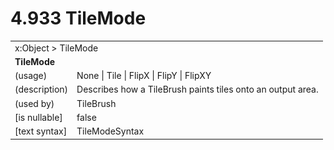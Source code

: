<html dir="LTR" xmlns:mshelp="http://msdn.microsoft.com/mshelp" xmlns:ddue="http://ddue.schemas.microsoft.com/authoring/2003/5" xmlns:xlink="http://www.w3.org/1999/xlink" xmlns:tool="http://www.microsoft.com/tooltip">

<body>
 <input type="hidden" id="userDataCache" class="userDataStyle">
 <input type="hidden" id="hiddenScrollOffset">
 <img id="dropDownImage" style="display:none; height:0; width:0;" src="../local/drpdown.gif">
 <img id="dropDownHoverImage" style="display:none; height:0; width:0;" src="../local/drpdown_orange.gif">
 <img id="collapseImage" style="display:none; height:0; width:0;" src="../local/collapse.gif">
 <img id="expandImage" style="display:none; height:0; width:0;" src="../local/exp.gif">
 <img id="collapseAllImage" style="display:none; height:0; width:0;" src="../local/collall.gif">
 <img id="expandAllImage" style="display:none; height:0; width:0;" src="../local/expall.gif">
 <img id="copyImage" style="display:none; height:0; width:0;" src="../local/copycode.gif">
 <img id="copyHoverImage" style="display:none; height:0; width:0;" src="../local/copycodeHighlight.gif">
 <div id="header"><h1 class="heading">4.933 TileMode</h1></div>

 <div id="mainSection">
 <div id="mainBody">
 <div id="allHistory" class="saveHistory" onsave="saveAll()" onload="loadAll()"></div>
 <p xmlns:wsd="http://wsdev.schemas.microsoft.com/authoring/2008/2" xmlns:msxsl="urn:schemas-microsoft-com:xslt" xmlns:script="urn:script" xmlns:build="urn:build">
 </p>
 <div id="sectionSection0" class="section" name="collapseableSection">
 <content xmlns="http://ddue.schemas.microsoft.com/authoring/2003/5" xmlns:wsd="http://wsdev.schemas.microsoft.com/authoring/2008/2" xmlns:msxsl="urn:schemas-microsoft-com:xslt" xmlns:script="urn:script" xmlns:build="urn:build">
 </content>
 </div>
 <div id="sectionSection1" class="section" name="collapseableSection">
 <content xmlns="http://ddue.schemas.microsoft.com/authoring/2003/5" xmlns:wsd="http://wsdev.schemas.microsoft.com/authoring/2008/2" xmlns:msxsl="urn:schemas-microsoft-com:xslt" xmlns:script="urn:script" xmlns:build="urn:build">
 <table class="ProtocolAuthoredTable" xmlns="">
 <tr><td colspan="2">
<mshelp:link keywords="c0d383e4-fcdb-4546-a06b-81c262fe2a5e" tabindex="0">x:Object</mshelp:link> &gt; <mshelp:link keywords="f2050376-e53a-4a00-8529-eccc7fd9f095" tabindex="0">TileMode</mshelp:link> </td>
 </tr>
 <tr><td colspan="2">
 <b>TileMode</b> </td>
 </tr>
 <tr><td><div class="indent0">(usage)</div></td>
 <td><mshelp:link keywords="d20034f4-e772-4559-bae6-313103199d3e" tabindex="0">None</mshelp:link> | <mshelp:link keywords="d20034f4-e772-4559-bae6-313103199d3e" tabindex="0">Tile</mshelp:link> | <mshelp:link keywords="d20034f4-e772-4559-bae6-313103199d3e" tabindex="0">FlipX</mshelp:link> | <mshelp:link keywords="d20034f4-e772-4559-bae6-313103199d3e" tabindex="0">FlipY</mshelp:link> | <mshelp:link keywords="d20034f4-e772-4559-bae6-313103199d3e" tabindex="0">FlipXY</mshelp:link></td>
 </tr>
 <tr><td><div class="indent0">(description)</div></td>
 <td>Describes how a TileBrush paints tiles onto an output area.</td>
 </tr>
 <tr><td><div class="indent0">(used by)</div></td>
 <td><mshelp:link keywords="0f6e0326-16b4-4094-8435-2779830a9056" tabindex="0">TileBrush</mshelp:link></td>
 </tr>
 <tr><td><div class="indent0">[is nullable]</div></td>
 <td>false</td>
 </tr>
 <tr><td><div class="indent0">[text syntax]</div></td>
 <td><mshelp:link keywords="d20034f4-e772-4559-bae6-313103199d3e" tabindex="0">TileModeSyntax</mshelp:link></td>
 </tr>
</table>
 </content>
 </div>
 <!--[if gte IE 5]>
 <tool:tip element="languageFilterToolTip" avoidmouse="false"/>
 <![endif]-->
 </div>
 <a name="feedback"></a><span></span>
 </div>
</body></html>
